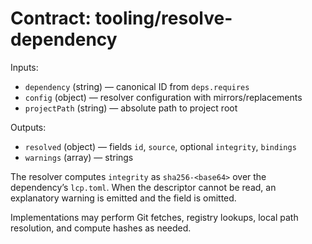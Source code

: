 # Contract: tooling/resolve-dependency

Inputs:
- `dependency` (string) — canonical ID from `deps.requires`
- `config` (object) — resolver configuration with mirrors/replacements
- `projectPath` (string) — absolute path to project root

Outputs:
- `resolved` (object) — fields `id`, `source`, optional `integrity`, `bindings`
- `warnings` (array) — strings

The resolver computes `integrity` as `sha256-<base64>` over the dependency’s `lcp.toml`. When the descriptor cannot be read, an explanatory warning is emitted and the field is omitted.

Implementations may perform Git fetches, registry lookups, local path resolution, and compute hashes as needed.
